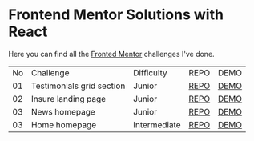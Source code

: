 # Frontend Mentor Solutions with React

Here you can find all the [Fronted Mentor](https://www.frontendmentor.io/profile/TimWang95) challenges I've done.

<table>
  <tr>
    <td>No</td>
    <td>Challenge</td>
    <td>Difficulty</td>
    <td>REPO</td>
    <td>DEMO</td>
  </tr>
  <tr>
    <td>01</td>
    <td>Testimonials grid section</td>
    <td>Junior</td>
    <td><a href="https://github.com/TimWang95/testimonials-grid-section">REPO</a></td>
    <td><a href="https://resonant-genie-2d94c1.netlify.app/">DEMO</a></td>
  </tr>
  <tr>
    <td>02</td>
    <td>Insure landing page</td>
    <td>Junior</td>
    <td><a href="https://github.com/TimWang95/insure-landing-page">REPO</a></td>
    <td><a href="https://645f7e3b0459693b7a85247b--rococo-starburst-8a4b40.netlify.app/">DEMO</a></td>
  </tr>
  <tr>
    <td>03</td>
    <td>News homepage</td>
    <td>Junior</td>
    <td><a href="https://github.com/TimWang95/news-homepage">REPO</a></td>
    <td><a href="https://lucent-brioche-56cd2b.netlify.app/">DEMO</a></td>
  </tr>
  <tr>
    <td>03</td>
    <td>Home homepage</td>
    <td>Intermediate</td>
    <td><a href="https://github.com/TimWang95/room-homepage">REPO</a></td>
    <td><a href="https://main--radiant-dusk-efc6d4.netlify.app/#home">DEMO</a></td>
  </tr>
</table>
